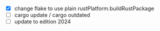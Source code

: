 - [x] change flake to use plain rustPlatform.buildRustPackage
- [ ] cargo update / cargo outdated
- [ ] update to edition 2024
